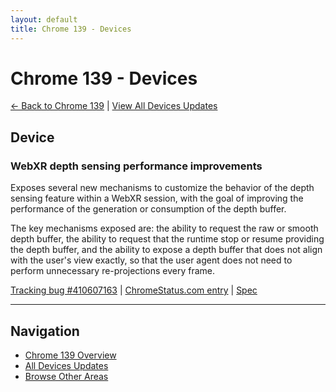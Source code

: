 ```yaml
---
layout: default
title: Chrome 139 - Devices
---
```


# Chrome 139 - Devices

[← Back to Chrome 139](./) | [View All Devices Updates](/areas/devices/)

## Device

### WebXR depth sensing performance improvements

Exposes several new mechanisms to customize the behavior of the depth sensing feature within a WebXR session, with the goal of improving the performance of the generation or consumption of the depth buffer.

The key mechanisms exposed are: the ability to request the raw or smooth depth buffer, the ability to request that the runtime stop or resume providing the depth buffer, and the ability to expose a depth buffer that does not align with the user's view exactly, so that the user agent does not need to perform unnecessary re-projections every frame.

[Tracking bug #410607163](https://issues.chromium.org/issues/410607163) | [ChromeStatus.com entry](https://chromestatus.com/feature/5074096916004864) | [Spec](https://immersive-web.github.io/depth-sensing)


---

## Navigation
- [Chrome 139 Overview](./)
- [All Devices Updates](/areas/devices/)
- [Browse Other Areas](./)
